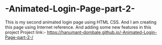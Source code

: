 # -Animated-Login-Page-part-2-
This is my second animated login page using HTML CSS. And I am creating this page using Internet reference. And adding some new features in this project
Project link:- https://hanumant-dombale.github.io/-Animated-Login-Page-part-2-/ 
